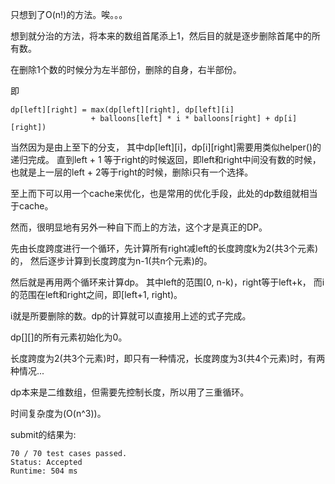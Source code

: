 只想到了O(n!)的方法。唉。。。

想到就分治的方法，将本来的数组首尾添上1，然后目的就是逐步删除首尾中的所有数。

在删除1个数的时候分为左半部份，删除的自身，右半部份。

即
```
dp[left][right] = max(dp[left][right], dp[left][i]
                  + balloons[left] * i * balloons[right] + dp[i][right])
```

当然因为是由上至下的分支，
其中dp[left][i]，dp[i][right]需要用类似helper()的递归完成。
直到left + 1 等于right的时候返回，即left和right中间没有数的时候，
也就是上一层的left + 2等于right的时候，删除i只有一个选择。

至上而下可以用一个cache来优化，也是常用的优化手段，此处的dp数组就相当于cache。

然而，很明显地有另外一种自下而上的方法，这个才是真正的DP。

先由长度跨度进行一个循环，先计算所有right减left的长度跨度k为2(共3个元素)的，
然后逐步计算到长度跨度为n-1(共n个元素)的。

然后就是再用两个循环来计算dp。
其中left的范围[0, n-k)，right等于left+k，
而i的范围在left和right之间，即[left+1, right)。

i就是所要删除的数。dp的计算就可以直接用上述的式子完成。

dp[][]的所有元素初始化为0。

长度跨度为2(共3个元素)时，即只有一种情况，长度跨度为3(共4个元素)时，有两种情况...

dp本来是二维数组，但需要先控制长度，所以用了三重循环。

时间复杂度为(O(n^3))。

submit的结果为:
```
70 / 70 test cases passed.
Status: Accepted
Runtime: 504 ms
```
